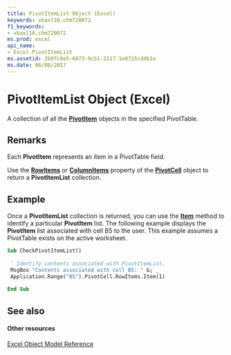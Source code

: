 ```yaml
---
title: PivotItemList Object (Excel)
keywords: vbaxl10.chm720072
f1_keywords:
- vbaxl10.chm720072
ms.prod: excel
api_name:
- Excel.PivotItemList
ms.assetid: 2b0fc8e5-6073-9cb1-2217-1e8715cddb1e
ms.date: 06/08/2017
---
```



# PivotItemList Object (Excel)

A collection of all the  **[PivotItem](pivotitem-object-excel.md)** objects in the specified PivotTable.


## Remarks

 Each **PivotItem** represents an item in a PivotTable field.

Use the  **[RowItems](pivotcell-rowitems-property-excel.md)** or **[ColumnItems](pivotcell-columnitems-property-excel.md)** property of the **[PivotCell](pivotcell-object-excel.md)** object to return a **PivotItemList** collection.


## Example

Once a  **PivotItemList** collection is returned, you can use the **[Item](pivotitems-item-method-excel.md)** method to identify a particular **PivotItem** list. The following example displays the **PivotItem** list associated with cell B5 to the user. This example assumes a PivotTable exists on the active worksheet.


```vb
Sub CheckPivotItemList() 
 
 ' Identify contents associated with PivotItemList. 
 MsgBox "Contents associated with cell B5: " &; _ 
 Application.Range("B5").PivotCell.RowItems.Item(1) 
 
End Sub
```


## See also


#### Other resources


[Excel Object Model Reference](http://msdn.microsoft.com/library/11ea8598-8a20-92d5-f98b-0da04263bf2c%28Office.15%29.aspx)


